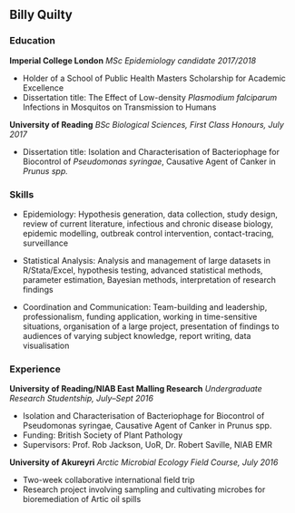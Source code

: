 ## Billy Quilty

### Education
**Imperial College London**
_MSc Epidemiology candidate 2017/2018_
- Holder of a School of Public Health Masters Scholarship for Academic Excellence
- Dissertation title: The Effect of Low-density _Plasmodium falciparum_ Infections in Mosquitos on Transmission to Humans

**University of Reading**
_BSc Biological Sciences, First Class Honours, July 2017_
- Dissertation title: Isolation and Characterisation of Bacteriophage for Biocontrol of _Pseudomonas syringae_, Causative Agent of Canker in _Prunus spp._

### Skills
- Epidemiology: Hypothesis generation, data collection, study design, review of current literature, infectious and chronic disease biology, epidemic modelling, outbreak control intervention, contact-tracing, surveillance

- Statistical Analysis: Analysis and management of large datasets in R/Stata/Excel, hypothesis testing, advanced statistical methods, parameter estimation, Bayesian methods, interpretation of research findings

- Coordination and Communication: Team-building and leadership, professionalism, funding application, working in time-sensitive situations, organisation of a large project, presentation of findings to audiences of varying subject knowledge, report writing, data visualisation

### Experience
**University of Reading/NIAB East Malling Research**
_Undergraduate Research Studentship, July–Sept 2016_        
- Isolation and Characterisation of Bacteriophage for Biocontrol of Pseudomonas syringae, Causative Agent of Canker in Prunus spp.
- Funding: British Society of Plant Pathology
- Supervisors: Prof. Rob Jackson, UoR, Dr. Robert Saville, NIAB EMR

**University of Akureyri**
_Arctic Microbial Ecology Field Course, July 2016_            
- Two-week collaborative international field trip
- Research project involving sampling and cultivating microbes for bioremediation of Artic oil spills
